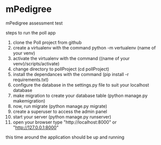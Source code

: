 # mPedigree
mPedigree assessment test

steps to run the poll app

1. clone the Poll project from github
2. create a virtualenv with the command python -m vertualenv (name of your venv)
3. activate the virtualenv with the command ((name of your venv)/scripts/activate)
4. change directory to pollProject (cd pollProject)
5. install the dependances with the command (pip install -r requirements.txt)
6. configure the database in the settings.py file to suit your localhost database
7. make migration to create your database table (python manage.py makemigration)
8. now, run migrate (python manage.py migrate)
9. create a superuser to access the admin panel
10. start your server (python manage.py runserver)
11. open your browser type "http://localhost:8000" or "http://127.0.0.1:8000" 

this time around the application should be up and running